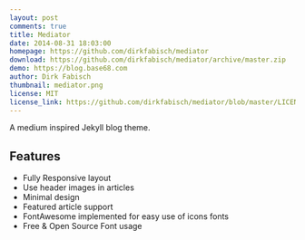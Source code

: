 ```yaml
---
layout: post
comments: true
title: Mediator
date: 2014-08-31 18:03:00
homepage: https://github.com/dirkfabisch/mediator
download: https://github.com/dirkfabisch/mediator/archive/master.zip
demo: https://blog.base68.com
author: Dirk Fabisch
thumbnail: mediator.png
license: MIT
license_link: https://github.com/dirkfabisch/mediator/blob/master/LICENCE
---
```


A medium inspired Jekyll blog theme.

## Features

* Fully Responsive layout
* Use header images in articles
* Minimal design
* Featured article support
* FontAwesome implemented for easy use of icons fonts
* Free & Open Source Font usage
